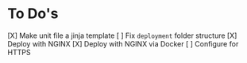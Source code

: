# To Do's
[X] Make unit file a jinja template
[ ] Fix `deployment` folder structure
[X] Deploy with NGINX
[X] Deploy with NGINX via Docker
[ ] Configure for HTTPS
